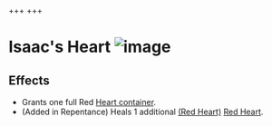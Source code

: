 +++
+++

 # Isaac's Heart ![image](/image/Isaac%27s_Heart.png) 


Effects
---------


* Grants one full Red [Heart container](/wiki/Heart_container "Heart container").
* (Added in Repentance) Heals 1 additional [(Red Heart)](/wiki/Red_Heart "Red Heart") [Red Heart](/wiki/Red_Heart "Red Heart").


